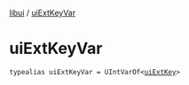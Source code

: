 [libui](README.md) / [uiExtKeyVar](ui-ext-key-var.md)

# uiExtKeyVar

`typealias uiExtKeyVar = UIntVarOf<`[`uiExtKey`](ui-ext-key.md)`>`